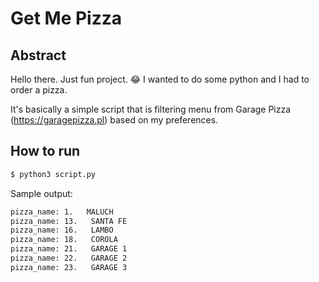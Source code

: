 # Get Me Pizza

## Abstract

Hello there. Just fun project. 😂
I wanted to do some python and I had to order a pizza.

It's basically a simple script that is filtering menu from Garage Pizza (https://garagepizza.pl) 
based on my preferences.

## How to run

```python
$ python3 script.py
```

Sample output:

```bash
pizza_name: 1.   MALUCH
pizza_name: 13.   SANTA FE
pizza_name: 16.   LAMBO
pizza_name: 18.   COROLA
pizza_name: 21.   GARAGE 1
pizza_name: 22.   GARAGE 2
pizza_name: 23.   GARAGE 3
```
